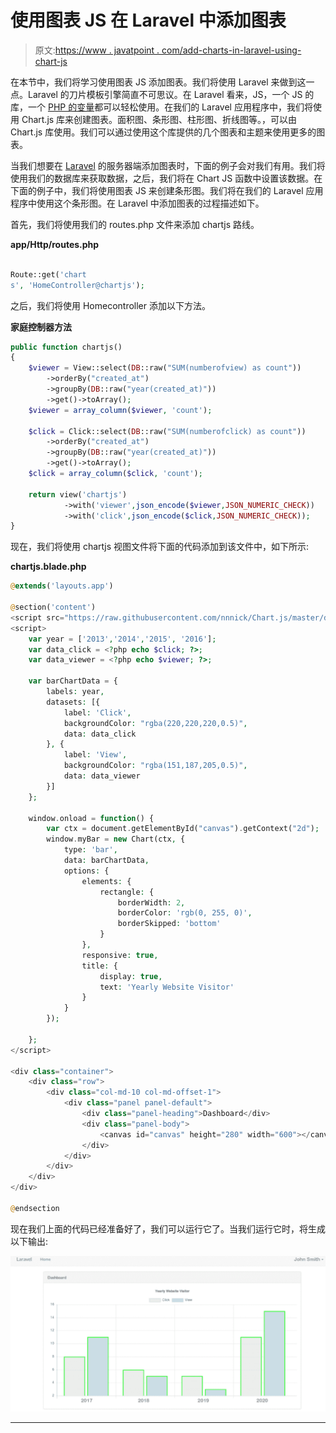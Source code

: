 # 使用图表 JS 在 Laravel 中添加图表

> 原文:[https://www . javatpoint . com/add-charts-in-laravel-using-chart-js](https://www.javatpoint.com/add-charts-in-laravel-using-chart-js)

在本节中，我们将学习使用图表 JS 添加图表。我们将使用 Laravel 来做到这一点。Laravel 的刀片模板引擎简直不可思议。在 Laravel 看来，JS，一个 JS 的库，一个 [PHP 的变量](https://www.javatpoint.com/php-tutorial)都可以轻松使用。在我们的 Laravel 应用程序中，我们将使用 Chart.js 库来创建图表。面积图、条形图、柱形图、折线图等。，可以由 Chart.js 库使用。我们可以通过使用这个库提供的几个图表和主题来使用更多的图表。

当我们想要在 [Laravel](https://www.javatpoint.com/laravel) 的服务器端添加图表时，下面的例子会对我们有用。我们将使用我们的数据库来获取数据，之后，我们将在 Chart JS 函数中设置该数据。在下面的例子中，我们将使用图表 JS 来创建条形图。我们将在我们的 Laravel 应用程序中使用这个条形图。在 Laravel 中添加图表的过程描述如下。

首先，我们将使用我们的 routes.php 文件来添加 chartjs 路线。

**app/Http/routes.php**

```php

Route::get('chart
s', 'HomeController@chartjs');

```

之后，我们将使用 Homecontroller 添加以下方法。

**家庭控制器方法**

```php
public function chartjs()
{
    $viewer = View::select(DB::raw("SUM(numberofview) as count"))
        ->orderBy("created_at")
        ->groupBy(DB::raw("year(created_at)"))
        ->get()->toArray();
    $viewer = array_column($viewer, 'count');

    $click = Click::select(DB::raw("SUM(numberofclick) as count"))
        ->orderBy("created_at")
        ->groupBy(DB::raw("year(created_at)"))
        ->get()->toArray();
    $click = array_column($click, 'count');

    return view('chartjs')
            ->with('viewer',json_encode($viewer,JSON_NUMERIC_CHECK))
            ->with('click',json_encode($click,JSON_NUMERIC_CHECK));
}

```

现在，我们将使用 chartjs 视图文件将下面的代码添加到该文件中，如下所示:

**chartjs.blade.php**

```php
@extends('layouts.app')

@section('content')
<script src="https://raw.githubusercontent.com/nnnick/Chart.js/master/dist/Chart.bundle.js"></script>
<script>
    var year = ['2013','2014','2015', '2016'];
    var data_click = <?php echo $click; ?>;
    var data_viewer = <?php echo $viewer; ?>;

    var barChartData = {
        labels: year,
        datasets: [{
            label: 'Click',
            backgroundColor: "rgba(220,220,220,0.5)",
            data: data_click
        }, {
            label: 'View',
            backgroundColor: "rgba(151,187,205,0.5)",
            data: data_viewer
        }]
    };

    window.onload = function() {
        var ctx = document.getElementById("canvas").getContext("2d");
        window.myBar = new Chart(ctx, {
            type: 'bar',
            data: barChartData,
            options: {
                elements: {
                    rectangle: {
                        borderWidth: 2,
                        borderColor: 'rgb(0, 255, 0)',
                        borderSkipped: 'bottom'
                    }
                },
                responsive: true,
                title: {
                    display: true,
                    text: 'Yearly Website Visitor'
                }
            }
        });

    };
</script>

<div class="container">
    <div class="row">
        <div class="col-md-10 col-md-offset-1">
            <div class="panel panel-default">
                <div class="panel-heading">Dashboard</div>
                <div class="panel-body">
                    <canvas id="canvas" height="280" width="600"></canvas>
                </div>
            </div>
        </div>
    </div>
</div>

@endsection

```

现在我们上面的代码已经准备好了，我们可以运行它了。当我们运行它时，将生成以下输出:

![Add charts in Laravel using Chart JS](img/f07695b10839ae11190b83f3344e06f3.png)

* * *